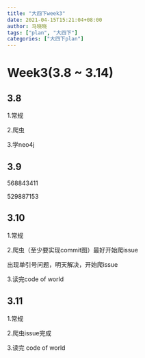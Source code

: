 ```yaml
---
title: "大四下week3"
date: 2021-04-15T15:21:04+08:00
author: 马晓晓
tags: ["plan", "大四下"]
categories: ["大四下plan"]
---
```


# Week3(3.8 ~ 3.14)



## 3.8

1.常规

2.爬虫

3.学neo4j



## 3.9

568843411

529887153



## 3.10

1.常规  

2.爬虫（至少要实现commit图）最好开始爬issue 

出现单引号问题，明天解决，开始爬issue

3.读完code of world



## 3.11

1.常规

2.爬虫issue完成

3.读完 code of world